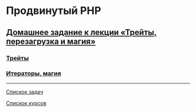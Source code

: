 # Продвинутый PHP

## [Домашнее задание к лекции «Трейты, перезагрузка и магия»](https://github.com/TomSG03/aphp-homeworks/tree/master/003-magic)
### [Трейты](https://replit.com/@TomSG03/Trieity#main.php)
### [Итераторы, магия](https://replit.com/@TomSG03/Itieratory-maghiia#main.php)

---
[Спискок задач](https://github.com/TomSG03/a-php-homeworks/tree/main)

[Спискок курсов](https://github.com/TomSG03/Training-in-Netology)
